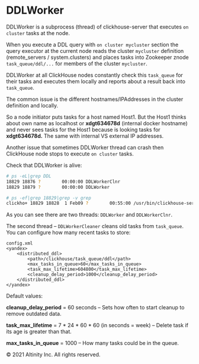 # DDLWorker

DDLWorker is a subprocess \(thread\) of clickhouse-server that executes `on cluster` tasks at the node.

When you execute a DDL query with `on cluster mycluster` section the query executor at the current node reads the cluster `mycluster` definition \(remote\_servers / system.clusters\) and places tasks into Zookeeper znode `task_queue/ddl/...` for members of the cluster `mycluster`.

DDLWorker at all ClickHouse nodes constantly check this `task_queue` for their tasks and executes them locally and reports about a result back into `task_queue`.

The common issue is the different hostnames/IPAddresses in the cluster definition and locally.

So a node initiator puts tasks for a host named Host1. But the Host1 thinks about own name as localhost or **xdgt634678d** \(internal docker hostname\) and never sees tasks for the Host1 because is looking tasks for **xdgt634678d.** The same with internal VS external IP addresses.

Another issue that sometimes DDLWorker thread can crash then ClickHouse node stops to execute `on cluster` tasks.

Check that DDLWorker is alive:

```bash
# ps -eL|grep DDL
18829 18876 ?        00:00:00 DDLWorkerClnr
18829 18879 ?        00:00:00 DDLWorker

# ps -ef|grep 18829|grep -v grep
clickho+ 18829 18828  1 Feb09 ?        00:55:00 /usr/bin/clickhouse-server --con...
```

As you can see there are two threads: `DDLWorker` and `DDLWorkerClnr`.

The second thread – `DDLWorkerCleaner` cleans old tasks from `task_queue`. You can configure how many recent tasks to store:

```markup
config.xml
<yandex>
    <distributed_ddl>
        <path>/clickhouse/task_queue/ddl</path>
        <max_tasks_in_queue>60</max_tasks_in_queue>
        <task_max_lifetime>604800</task_max_lifetime>
        <cleanup_delay_period>1000</cleanup_delay_period>
    </distributed_ddl>
</yandex>
```

Default values:

**cleanup\_delay\_period** = 60 seconds – Sets how often to start cleanup to remove outdated data.

**task\_max\_lifetime** = 7 \* 24 \* 60 \* 60 \(in seconds = week\) – Delete task if its age is greater than that.

**max\_tasks\_in\_queue** = 1000 – How many tasks could be in the queue.

© 2021 Altinity Inc. All rights reserved.

